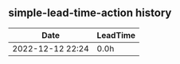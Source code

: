## simple-lead-time-action history

|  Date  |  LeadTime  |
| ---- | ---- |
| 2022-12-12 22:24 | 0.0h |
